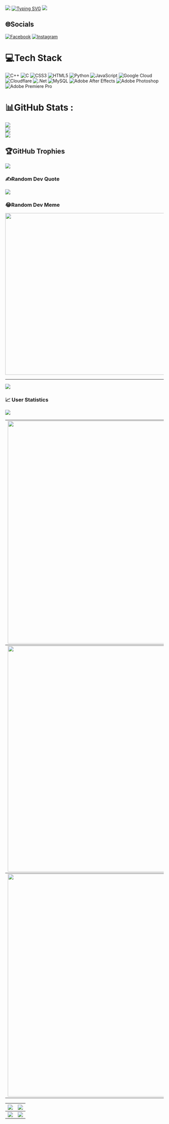 <img src="https://user-images.githubusercontent.com/73097560/115834477-dbab4500-a447-11eb-908a-139a6edaec5c.gif">
<a href="https://git.io/typing-svg"><img src="https://readme-typing-svg.herokuapp.com?font=Fira+Code&pause=1000&center=true&width=435&lines=Welcome+to+my+Github;KhanhDang;I+am+an+AI+Engineer" alt="Typing SVG" /></a>
<img src="https://user-images.githubusercontent.com/73097560/115834477-dbab4500-a447-11eb-908a-139a6edaec5c.gif">

## 🌐Socials
[![Facebook](https://img.shields.io/badge/Facebook-%231877F2.svg?logo=Facebook&logoColor=white)](https://facebook.com/https://www.facebook.com/lmlmdf404) [![Instagram](https://img.shields.io/badge/Instagram-%23E4405F.svg?logo=Instagram&logoColor=white)](https://instagram.com/https://www.instagram.com/lmlmdf404/) 


# 💻Tech Stack
![C++](https://img.shields.io/badge/c++-%2300599C.svg?style=plastic&logo=c%2B%2B&logoColor=white) ![C](https://img.shields.io/badge/c-%2300599C.svg?style=plastic&logo=c&logoColor=white) ![CSS3](https://img.shields.io/badge/css3-%231572B6.svg?style=plastic&logo=css3&logoColor=white) ![HTML5](https://img.shields.io/badge/html5-%23E34F26.svg?style=plastic&logo=html5&logoColor=white) ![Python](https://img.shields.io/badge/python-3670A0?style=plastic&logo=python&logoColor=ffdd54) ![JavaScript](https://img.shields.io/badge/javascript-%23323330.svg?style=plastic&logo=javascript&logoColor=%23F7DF1E) ![Google Cloud](https://img.shields.io/badge/Google%20Cloud-%234285F4.svg?style=plastic&logo=google-cloud&logoColor=white) ![Cloudflare](https://img.shields.io/badge/Cloudflare-F38020?style=plastic&logo=Cloudflare&logoColor=white) ![.Net](https://img.shields.io/badge/.NET-5C2D91?style=plastic&logo=.net&logoColor=white) ![MySQL](https://img.shields.io/badge/mysql-%2300f.svg?style=plastic&logo=mysql&logoColor=white) ![Adobe After Effects](https://img.shields.io/badge/Adobe%20After%20Effects-9999FF.svg?style=plastic&logo=Adobe%20After%20Effects&logoColor=white) ![Adobe Photoshop](https://img.shields.io/badge/adobephotoshop-%2331A8FF.svg?style=plastic&logo=adobephotoshop&logoColor=white) ![Adobe Premiere Pro](https://img.shields.io/badge/Adobe%20Premiere%20Pro-9999FF.svg?style=plastic&logo=Adobe%20Premiere%20Pro&logoColor=white)
# 📊GitHub Stats :
![](https://github-readme-stats.vercel.app/api?username=lmlmdf404&theme=radical&hide_border=false&include_all_commits=false&count_private=false)<br/>
![](https://github-readme-streak-stats.herokuapp.com/?user=lmlmdf404&theme=radical&hide_border=false)<br/>
![](https://github-readme-stats.vercel.app/api/top-langs/?username=lmlmdf404&theme=radical&hide_border=false&include_all_commits=false&count_private=false&layout=compact)

## 🏆GitHub Trophies
![](https://github-trophies.vercel.app/?username=lmlmdf404&theme=radical&no-frame=false&no-bg=false&margin-w=4)

### ✍️Random Dev Quote
![](https://quotes-github-readme.vercel.app/api?type=horizontal&theme=radical)

### 😂Random Dev Meme
<img src="https://random-memer.herokuapp.com/" width="512px"/>

---
[![](https://visitcount.itsvg.in/api?id=lmlmdf404&icon=0&color=0)](https://visitcount.itsvg.in)
### 📈 User Statistics
<img src="https://user-images.githubusercontent.com/73097560/115834477-dbab4500-a447-11eb-908a-139a6edaec5c.gif">

<table>
  <tbody>
    <tr>
      <td>
        <a href="https://github-readme-streak-stats.herokuapp.com?user=lmlmdf404">
          <img width="705" src="https://github-readme-streak-stats.herokuapp.com/?user=lucthienphong1120&bg_color=30,e96443,904e95&title_color=fff&text_color=fff&theme=radical&hide_border=true">
        </a>
      </td>
    </tr>
  </tbody>
  <tbody>
    <tr>
      <td>
        <a href="http://github-profile-summary-cards.vercel.app/api/cards/profile-details?username=lmlmdf404&theme=default">
          <img width="715" src="https://github-profile-summary-cards.vercel.app/api/cards/profile-details?username=lucthienphong1120&theme=dracula"/>
        </a>
      </td>
    </tr>
  </tbody>
  <tbody>
    <tr>
      <td>
        <a href="https://activity-graph.herokuapp.com/graph?username=lucthienphong1120">
          <img width="705" src="https://activity-graph.herokuapp.com/graph?username=lucthienphong1120&theme=dracula">
        </a>
      </td>
    </tr>
  </tbody>
</table>

<table>
  <tbody>
    <tr>
      <th>
        <a href="https://github-profile-summary-cards.vercel.app/api/cards/repos-per-language?username=lucthienphong1120">
          <img src="https://github-profile-summary-cards.vercel.app/api/cards/repos-per-language?username=lucthienphong1120&theme=dracula"/>
        </a>
      </th>
      <th>
        <a href="https://github-profile-summary-cards.vercel.app/api/cards/most-commit-language?username=lucthienphong1120&">
          <img src="https://github-profile-summary-cards.vercel.app/api/cards/most-commit-language?username=lucthienphong1120&theme=dracula"/>
        </a>
      </th>
    </tr>
  </tbody>
  <tbody>
    <tr>
      <td>
        <a href="https://github-profile-summary-cards.vercel.app/api/cards/stats?username=lucthienphong1120">
          <img src="https://github-profile-summary-cards.vercel.app/api/cards/stats?username=lucthienphong1120&theme=dracula"/>
        </a>
      </td>
      <td>
        <a href="https://github-profile-summary-cards.vercel.app/api/cards/productive-time?username=lucthienphong1120">
          <img src="https://github-profile-summary-cards.vercel.app/api/cards/productive-time?username=lucthienphong1120&theme=dracula"/>
        </a>
      </td>
    </tr>
  </tbody>
</table>
